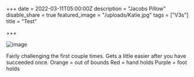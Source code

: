 +++
date = 2022-03-11T05:00:00Z
description = "Jacobs Pillow"
disable_share = true
featured_image = "/uploads/Katie.jpg"
tags = ["V3s"]
title = "Test"



+++


![image](/uploads/Katie.jpg)

Fairly challenging the first couple times. Gets a little easier after you have succeeded once.
Orange = out of bounds
Red = hand holds
Purple = foot holds